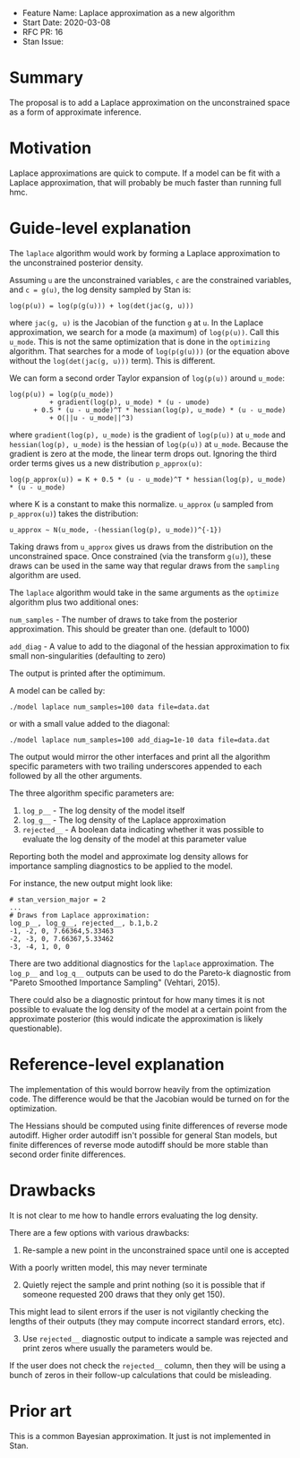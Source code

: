 - Feature Name: Laplace approximation as a new algorithm
- Start Date: 2020-03-08
- RFC PR: 16
- Stan Issue:

# Summary
[summary]: #summary

The proposal is to add a Laplace approximation on the unconstrained space as a
form of approximate inference.

# Motivation
[motivation]: #motivation

Laplace approximations are quick to compute. If a model can be fit with a Laplace
approximation, that will probably be much faster than running full hmc.

# Guide-level explanation
[guide-level-explanation]: #guide-level-explanation

The `laplace` algorithm would work by forming a Laplace approximation to the
unconstrained posterior density.

Assuming `u` are the unconstrained variables, `c` are the constrained variables,
and `c = g(u)`, the log density sampled by Stan is:

```
log(p(u)) = log(p(g(u))) + log(det(jac(g, u)))
```

where `jac(g, u)` is the Jacobian of the function `g` at `u`. In the Laplace
approximation, we search for a mode (a maximum) of ```log(p(u))```. Call this
`u_mode`. This is not the same optimization that is done in the `optimizing`
algorithm. That searches for a mode of `log(p(g(u)))` (or the equation above
without the `log(det(jac(g, u)))` term). This is different.

We can form a second order Taylor expansion of `log(p(u))` around `u_mode`:

```
log(p(u)) = log(p(u_mode))
          + gradient(log(p), u_mode) * (u - umode)
	  + 0.5 * (u - u_mode)^T * hessian(log(p), u_mode) * (u - u_mode)
          + O(||u - u_mode||^3)  
```

where `gradient(log(p), u_mode)` is the gradient of `log(p(u))` at `u_mode` and
`hessian(log(p), u_mode)` is the hessian of `log(p(u))` at `u_mode`. Because the
gradient is zero at the mode, the linear term drops out. Ignoring the third
order terms gives us a new distribution `p_approx(u)`:

```
log(p_approx(u)) = K + 0.5 * (u - u_mode)^T * hessian(log(p), u_mode) * (u - u_mode)
```

where K is a constant to make this normalize. `u_approx` (`u` sampled from
`p_approx(u)`) takes the distribution:
```
u_approx ~ N(u_mode, -(hessian(log(p), u_mode))^{-1})
```

Taking draws from `u_approx` gives us draws from the distribution on the
unconstrained space. Once constrained (via the transform `g(u)`), these draws
can be used in the same way that regular draws from the `sampling` algorithm
are used.

The `laplace` algorithm would take in the same arguments as the `optimize`
algorithm plus two additional ones:

```num_samples``` - The number of draws to take from the posterior
approximation. This should be greater than one. (default to 1000)

```add_diag``` - A value to add to the diagonal of the hessian
approximation to fix small non-singularities (defaulting to zero)

The output is printed after the optimimum.

A model can be called by:
```
./model laplace num_samples=100 data file=data.dat
```

or with a small value added to the diagonal:
```
./model laplace num_samples=100 add_diag=1e-10 data file=data.dat
```

The output would mirror the other interfaces and print all the algorithm
specific parameters with two trailing underscores appended to each followed
by all the other arguments.

The three algorithm specific parameters are:
1. ```log_p__``` - The log density of the model itself
2. ```log_g__``` - The log density of the Laplace approximation
3. ```rejected__``` - A boolean data indicating whether it was possible to
evaluate the log density of the model at this parameter value

Reporting both the model and approximate log density allows for importance
sampling diagnostics to be applied to the model.

For instance, the new output might look like:

```
# stan_version_major = 2
...
# Draws from Laplace approximation:
log_p__, log_g__, rejected__, b.1,b.2
-1, -2, 0, 7.66364,5.33463
-2, -3, 0, 7.66367,5.33462
-3, -4, 1, 0, 0
```

There are two additional diagnostics for the `laplace` approximation. The
`log_p__` and `log_q__` outputs can be used to do the Pareto-k
diagnostic from "Pareto Smoothed Importance Sampling" (Vehtari, 2015).

There could also be a diagnostic printout for how many times it is not
possible to evaluate the log density of the model at a certain point from the
approximate posterior (this would indicate the approximation is likely
questionable).

# Reference-level explanation
[reference-level-explanation]: #reference-level-explanation

The implementation of this would borrow heavily from the optimization code. The
difference would be that the Jacobian would be turned on for the optimization.

The Hessians should be computed using finite differences of reverse mode autodiff.
Higher order autodiff isn't possible for general Stan models, but finite differences
of reverse mode autodiff should be more stable than second order finite differences.

# Drawbacks
[drawbacks]: #drawbacks

It is not clear to me how to handle errors evaluating the log density.

There are a few options with various drawbacks:

1. Re-sample a new point in the unconstrained space until one is accepted

With a poorly written model, this may never terminate

2. Quietly reject the sample and print nothing (so it is possible that if someone
requested 200 draws that they only get 150).

This might lead to silent errors if the user is not vigilantly checking the
lengths of their outputs (they may compute incorrect standard errors, etc).

3. Use `rejected__` diagnostic output to indicate a sample was rejected and
print zeros where usually the parameters would be.

If the user does not check the `rejected__` column, then they will be using a
bunch of zeros in their follow-up calculations that could be misleading.

# Prior art
[prior-art]: #prior-art

This is a common Bayesian approximation. It just is not implemented in Stan.

